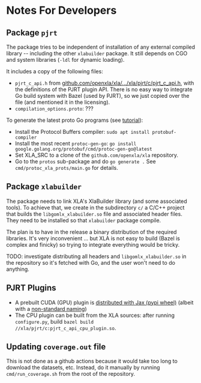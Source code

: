 # Notes For Developers

## Package `pjrt`

The package tries to be independent of installation of any external compiled library -- including the other `xlabuilder` package.
It still depends on CGO and system libraries (`-ldl` for dynamic loading).

It includes a copy of the following files:

* `pjrt_c_api.h` from [github.com/openxla/xla/.../xla/pjrt/c/pjrt_c_api.h](https://github.com/openxla/xla/blob/main/xla/pjrt/c/pjrt_c_api.h), with the definitions of the PJRT plugin API.
  There is no easy way to integrate Go build system with Bazel (used by PJRT), so we just copied over the file (and mentioned it in the licensing).
* `compilation_options.proto`: ???

To generate the latest proto Go programs (see [tutorial](https://protobuf.dev/getting-started/gotutorial/)):
* Install the Protocol Buffers compiler: `sudo apt install protobuf-compiler`
* Install the most recent `protoc-gen-go`: `go install google.golang.org/protobuf/cmd/protoc-gen-go@latest`
* Set XLA_SRC to a clone of the `github.com/openxla/xla` repository.
* Go to the `protos` sub-package and do `go generate .` See `cmd/protoc_xla_prots/main.go` for details.

## Package `xlabuilder`

The package needs to link XLA's XlaBuilder library (and some associated tools). To achieve that, we create in the
subdirectory `c/` a C/C++ project that builds the `libgomlx_xlabuilder.so` file and associated header files. They
need to be installed so that `xlabuilder` package compile.

The plan is to have in the release a binary distribution of the required libraries. It's very inconvenient ... but
XLA is not easy to build (Bazel is complex and finicky) so trying to integrate everything would be tricky.

TODO: investigate distributing all headers and `libgomlx_xlabuilder.so` in the repository so it's fetched with Go,
and the user won't need to do anything.

## PJRT Plugins

* A prebuilt CUDA (GPU) plugin is  [distributed with Jax (pypi wheel)](https://pypi.org/project/jax-cuda12-pjrt/) (albeit with a [non-standard naming](https://docs.google.com/document/d/1Qdptisz1tUPGn1qFAVgCV2omnfjN01zoQPwKLdlizas/edit#heading=h.l9ksu371j9wz))
* The CPU plugin can be built from the XLA sources: after running `configure.py`, build `bazel build //xla/pjrt/c:pjrt_c_api_cpu_plugin.so`.

## Updating `coverage.out` file

This is not done as a github actions because it would take too long to download the datasets, etc.
Instead, do it manually by running `cmd/run_coverage.sh` from the root of the repository.

